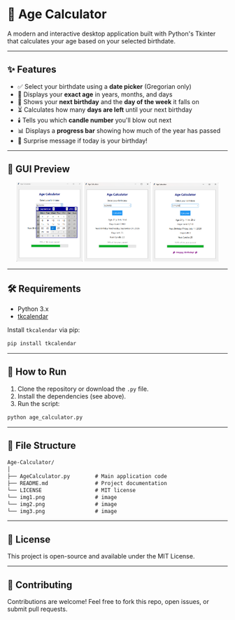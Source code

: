 
# 🎈 Age Calculator 

A modern and interactive desktop application built with Python's Tkinter that calculates your age based on your selected birthdate.

---

## ✨ Features

- ✅ Select your birthdate using a **date picker** (Gregorian only)
- 📆 Displays your **exact age** in years, months, and days
- 📅 Shows your **next birthday** and the **day of the week** it falls on
- ⏳ Calculates how many **days are left** until your next birthday
- 🕯️ Tells you which **candle number** you'll blow out next
- 📊 Displays a **progress bar** showing how much of the year has passed
- 🎉 Surprise message if today is your birthday!

---

## 📸 GUI Preview

<p align="center">
  <img src="img1.png" alt="Screenshot 1" width="30%"/>
  <img src="img2.png" alt="Screenshot 2" width="30%"/>
  <img src="img3.png" alt="Screenshot 3" width="30%"/>
</p>

---

## 🛠️ Requirements

- Python 3.x
- [tkcalendar](https://pypi.org/project/tkcalendar/)

Install `tkcalendar` via pip:

```bash
pip install tkcalendar
````

---

## 🚀 How to Run

1. Clone the repository or download the `.py` file.
2. Install the dependencies (see above).
3. Run the script:

```bash
python age_calculator.py
```

---

## 📂 File Structure

```
Age-Calculator/
│
├── AgeCalculator.py        # Main application code
├── README.md               # Project documentation
└── LICENSE                 # MIT license
└── img1.png                # image
└── img2.png                # image
└── img3.png                # image

```

---

## 📄 License

This project is open-source and available under the MIT License.



---

## 🤝 Contributing

Contributions are welcome! Feel free to fork this repo, open issues, or submit pull requests.






